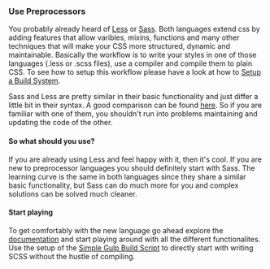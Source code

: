 ### Use Preprocessors
You probably already heard of [Less](http://lesscss.org/) or [Sass](http://sass-lang.com/). Both languages extend css by adding features that allow varibles, mixins, functions and many other techniques that will make your CSS more structured, dynamic and maintainable. Basically the workflow is to write your styles in one of those languages (.less or .scss files), use a compiler and compile them to plain CSS. To see how to setup this workflow please have a look at how to [Setup a Build System](./Development/Frontend_Development/Setting_up_your_project/Setup_Build_System).

Sass and Less are pretty similar in their basic functionality and just differ a little bit in their syntax. A good comparison can be found [here](https://gist.github.com/chriseppstein/674726). So if you are familiar with one of them, you shouldn't run into problems maintaining and updating the code of the other.

#### So what should you use?

If you are already using Less and feel happy with it, then it's cool. If you are new to preprocessor languages you should definitely start with Sass. The learning curve is the same in both languages since they share a similar basic functionality, but Sass can do much more for you and complex solutions can be solved much cleaner.

#### Start playing

To get comfortably with the new language go ahead explore the [documentation](http://sass-lang.com/documentation/file.SASS_REFERENCE.html) and start playing around with all the different functionalites. Use the setup of the [Simple Gulp Build Script](./Development/Frontend_Development/Setting_up_your_project/Setup_Build_System/A_simple_Gulp_build_script) to directly start with writing SCSS without the hustle of compiling.
